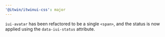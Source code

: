 ```yaml
---
'@itwin/itwinui-css': major
---
```


`iui-avatar` has been refactored to be a single `<span>`, and the status is now applied using the `data-iui-status` attribute.
